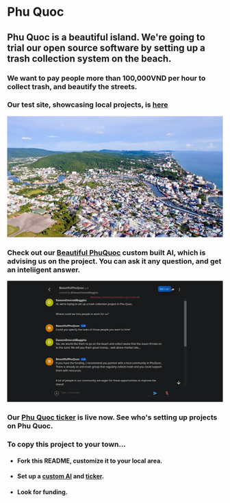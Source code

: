 # Phu Quoc

## Phu Quoc is a beautiful island. We're going to trial our open source software by setting up a trash collection system on the beach. 

### We want to pay people more than 100,000VND per hour to collect trash, and beautify the streets. 

### Our test site, showcasing local projects, is [here](https://phuquoc.vercel.app) 

<p align="center">
<img src="https://github.com/Morningstar88/PhuQuoc/blob/main/DuongDongTown.jpg">
</p>

### Check out our [Beautiful PhuQuoc](https://beta.character.ai/chat?char=ROpR3-0p90ouQ9fWpEmmK9HtBDLHC2OTZHT-1trtkQI) custom built AI, which is advising us on the project. You can ask it any question, and get an inteliigent answer. 

<p align="center">
<img src="https://raw.githubusercontent.com/Morningstar88/PhuQuoc/main/Ai-Screenshot.png">
</p>

### Our [Phu Quoc ticker](https://phuquoc.vercel.app) is live now. See who's setting up projects on Phu Quoc.

### To copy this project to your town...
- #### Fork this README, customize it to your local area.
- #### Set up a [custom AI](https://beta.charcter.ai) and [ticker](https://codepen.io/Teeke/pen/OJaLzJB). 
- #### Look for funding. 
